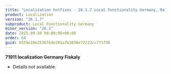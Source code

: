 ```yaml
---
title: "Localization hotfixes - 26.1.7 Local Functionality Germany, Release date September 30, 2025 - Hotfixes"
product: Localization
version: "26.1.7"
subproduct: Local Functionality Germany
minor_version: "26.1"
date: 2025-09-30 00:00:00+00:00
order: 64
guid: b559e10e2536fbde201a7b3030e72232cc7f1f36
---
```


<strong>71911 localization Germany Fiskaly</strong>
<ul><li>Details not available.</li></ul>
